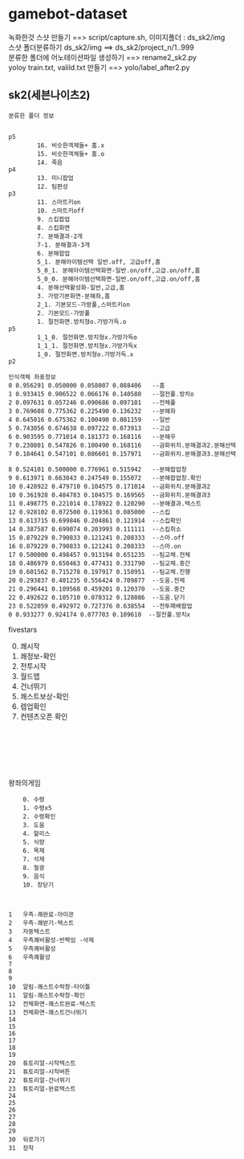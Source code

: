 # gamebot-dataset

녹화한것 스샷 만들기 ==> script/capture.sh, 이미지폴더 : ds_sk2/img   
스샷 폴더분류하기 ds_sk2/img ==> ds_sk2/project_n/1..999   
분류한 폴더에 어노테이션파일 생성하기 ==> rename2_sk2.py   
yoloy train.txt, valild.txt 만들기 ==> yolo/label_after2.py


## sk2(세븐나이츠2) 
```
분류한 폴더 정보


p5
        16. 비슷한객체들+ 홈.x 
        15. 비슷한객체들+ 홈.o
        14. 죽음
p4
        13. 미니팝업
        12. 팀편성
p3
        11. 스마트키on
        10. 스마트키off
        9. 스킵팝업
        8. 스킵화면
        7. 분해결과-2개
        7-1. 분해결과-3개
        6. 분해팝업
        5_1. 분해아이템선택 일반.off, 고급off,홈
        5_0_1. 분해아이템선택화면-일반.on/off,고급.on/off,홈
        5_0_0. 분해아이템선택화면-일반.on/off,고급.on/off,홈
        4. 분해선택활성화-일반,고급,홈
        3. 가방기본화면-분해좌,홈
        2_1. 기본모드-가방풀,스마트키on
        2. 기본모드-가방풀
        1. 절전화면.방치형o.가방가득.o
p5
        1_1_0. 절전화면.방치형x.가방가득o
        1_1_1. 절전화면.방치형x.가방가득x
        1_0. 절전화면.방치형o.가방가득.x
p2        
```
```
인식객체 좌표정보
0 0.956291 0.050000 0.058007 0.088406   --홈
1 0.933415 0.906522 0.066176 0.140580   --절전풀.방치o
2 0.097631 0.057246 0.090686 0.097101   --전체풀
3 0.769608 0.775362 0.225490 0.136232   --분해좌
4 0.645016 0.675362 0.100490 0.081159   --일반
5 0.743056 0.674638 0.097222 0.073913   --고급
6 0.903595 0.771014 0.181373 0.168116   --분해우
7 0.230801 0.547826 0.100490 0.168116   --금화위치.분해결과2.분해선택
7 0.184641 0.547101 0.086601 0.157971   --금화위치.분해결과3.분해선택

8 0.524101 0.500000 0.776961 0.515942   --분해팝업창
9 0.613971 0.663043 0.247549 0.155072   --분해팝업창.확인
10 0.428922 0.479710 0.104575 0.171014  --금화위치.분해결과2
10 0.361928 0.484783 0.104575 0.169565  --금화위치.분해결과3
11 0.498775 0.221014 0.178922 0.120290  --분해결과.텍스트
12 0.928102 0.072500 0.119361 0.085000  --스킵
13 0.613715 0.699846 0.204861 0.121914  --스킵확인
14 0.387587 0.699074 0.203993 0.111111  --스킵취소
15 0.879229 0.790833 0.121241 0.208333  --스마.off
16 0.879229 0.790833 0.121241 0.208333  --스마.on
17 0.500000 0.498457 0.913194 0.651235  --팀교체.전체
18 0.486979 0.650463 0.477431 0.331790  --팀교체.중간
19 0.601562 0.715278 0.197917 0.158951  --팀교체.진행
20 0.293837 0.401235 0.556424 0.709877  --도움.전체
21 0.296441 0.109568 0.459201 0.120370  --도움.중간
22 0.492622 0.105710 0.070312 0.128086  --도움.닫기
23 0.522059 0.492972 0.727376 0.638554  --전투패배팝업
0 0.933277 0.924174 0.077703 0.109610  --절전풀.방치x

```
fivestars

0. 쾌시작
1. 쾌정보-확인
2. 전투시작
3. 월드맵
4. 건너뛰기
5. 쾌스트보상-확인
6. 렙업확인
7. 컨텐츠오픈 확인

```







```
왕좌의게임

        0. 수령 
        1. 수령x5
        2. 수령확인
        3. 도움
        4. 할리스
        5. 식량
        6. 목재
        7. 석재
        8. 철광
        9. 음식
        10. 창닫기
```


1	우측-쾌완료-아이콘
2	우측-쾌받기-텍스트
3	자동텍스트
4	우측쾌비활성-반짝임 -삭제
5	우측쾌비활성
6	우측쾌활성
7	
8	
9	
10	알림-쾌스트수락창-타이틀
11	알림-쾌스트수락창-확인
12	전체화면-쾌스트완료-텍스트
13	전체화면-쾌스트건너뛰기
14	
15	
16	
17	
18	
19	
20	튜토리얼-시작텍스트
21	튜토리얼-시작버튼
22	튜토리얼-건너뛰기
23	튜토리얼-완료텍스트
24	
25	
26	
27	
28	
29	
30	뒤로가기
31	장착